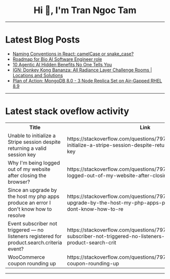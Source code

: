 <h1 align="center">Hi 👋, I'm Tran Ngoc Tam</h1>

---

# Latest Blog Posts 
<!-- BLOG-POST-LIST:START -->
- [Naming Conventions in React: camelCase or snake_case?](https://dev.to/westernal/naming-conventions-in-react-camelcase-vs-snakecase-g5c)
- [Roadmap for Bio AI Software Engineer role](https://dev.to/devonremote/roadmap-for-bio-ai-software-engineer-role-226a)
- [10 Agentic AI Hidden Benefits No One Tells You](https://dev.to/dhruvjoshi9/10-agentic-ai-hidden-benefits-no-one-tells-you-400g)
- [IGN: Donkey Kong Bananza: All Radiance Layer Challenge Rooms | Locations and Solutions](https://dev.to/gg_news/ign-donkey-kong-bananza-all-radiance-layer-challenge-rooms-locations-and-solutions-8ed)
- [Plan of Action: MongoDB 8.0 - 3 Node Replica Set on Air-Gapped RHEL 8.9](https://dev.to/kaustubhyerkade/plan-of-action-mongodb-80-3-node-replica-set-on-air-gapped-rhel-89-17kc)
<!-- BLOG-POST-LIST:END -->

---

# Latest stack oveflow activity
<table>
  <tr><th>Title</th><th>Link</th></tr>
  <!-- STACKOVERFLOW:START --><tr><td>Unable to initialize a Stripe session despite returning a valid session key</td><td>https://stackoverflow.com/questions/79721897/unable-to-initialize-a-stripe-session-despite-returning-a-valid-session-key</td></tr><tr><td>Why I&#39;m being logged out of my website after closing the browser?</td><td>https://stackoverflow.com/questions/79721693/why-im-being-logged-out-of-my-website-after-closing-the-browser</td></tr><tr><td>Since an upgrade by the host my php apps produce an error I don&#39;t know how to resolve</td><td>https://stackoverflow.com/questions/79721657/since-an-upgrade-by-the-host-my-php-apps-produce-an-error-i-dont-know-how-to-re</td></tr><tr><td>Event subscriber not triggered — no listeners registered for product.search.criteria event?</td><td>https://stackoverflow.com/questions/79721278/event-subscriber-not-triggered-no-listeners-registered-for-product-search-crit</td></tr><tr><td>WooCommerce coupon rounding up</td><td>https://stackoverflow.com/questions/79721160/woocommerce-coupon-rounding-up</td></tr><!-- STACKOVERFLOW:END -->
</table>

---


